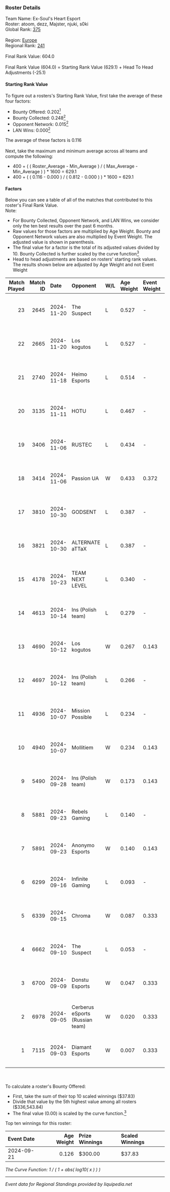 ### Roster Details<br />
Team Name: Ex-Soul's Heart Esport<br />
Roster: atoom, dezz, Majster, njuki, s0ki<br />
Global Rank: [375](../../standings_global_2025_03_01.md)<br />
<br />
Region: [Europe]( ../../standings_europe_2025_03_01.md)<br />
Regional Rank: [241]( ../../standings_europe_2025_03_01.md)<br />
<br />
Final Rank Value:  604.0<br />
<br />
Final Rank Value (604.0) = Starting Rank Value (629.1) + Head To Head Adjustments (-25.1)<br />

#### Starting Rank Value<br />
To figure out a rosters's Starting Rank Value, first take the average of these four factors:<br />
- Bounty Offered: 0.202[<sup>1</sup>](#table2)
- Bounty Collected: 0.248[<sup>2</sup>](#table1)
- Opponent Network: 0.015[<sup>2</sup>](#table1)
- LAN Wins: 0.000[<sup>2</sup>](#table1)

The average of these factors is 0.116<br />
<br />
Next, take the maximum and minimum average across all teams and compute the following:<br />
- 400 + ( ( Roster_Average - Min_Average ) / ( Max_Average - Min_Average ) ) * 1600 = 629.1
- 400 + ( ( 0.116 - 0.000 ) / ( 0.812 - 0.000 ) ) * 1600 = 629.1


#### Factors<br />
Below you can see a table of all of the matches that contributed to this roster's Final Rank Value.<br />
Note:<br />

- For Bounty Collected, Opponent Network, and LAN Wins, we consider only the ten best results over the past 6 months.
- Raw values for those factors are multiplied by Age Weight. Bounty and Opponent Network values are also multiplied by Event Weight. The adjusted value is shown in parenthesis.
- The final value for a factor is the total of its adjusted values divided by 10. Bounty Collected is further scaled by the curve function[<sup>3</sup>](#curveFunction)
- Head to head adjustments are based on rosters' starting rank values. The results shown below are adjusted by Age Weight and not Event Weight
<span id="table1"></span><br />


| Match Played | Match ID | Date       | Opponent                        | W/L | Age Weight | Event Weight | Bounty Collected | Opponent Network | LAN Wins  | H2H Adj. | Roster                            |
| -: | -: | :- | :- | :- | :- | :- | :- | :- | :- | -: | :- |
|           23 |     2645 | 2024-11-20 | The Suspect                     | L   | 0.527      | -            | -                | -                | -         |    -6.46 | atoom, dezz, Majster, njuki, s0ki |
|           22 |     2665 | 2024-11-20 | Los kogutos                     | L   | 0.527      | -            | -                | -                | -         |    -2.71 | atoom, dezz, Majster, njuki, s0ki |
|           21 |     2740 | 2024-11-18 | Heimo Esports                   | L   | 0.514      | -            | -                | -                | -         |    -5.88 | atoom, dezz, Majster, njuki, s0ki |
|           20 |     3135 | 2024-11-11 | HOTU                            | L   | 0.467      | -            | -                | -                | -         |    -6.17 | atoom, dezz, Majster, njuki, s0ki |
|           19 |     3406 | 2024-11-06 | RUSTEC                          | L   | 0.434      | -            | -                | -                | -         |    -6.17 | atoom, dezz, Majster, njuki, s0ki |
|           18 |     3414 | 2024-11-06 | Passion UA                      | W   | 0.433      | 0.372        | 0.044 (0.007)    | 0.595 (0.096)    | 0 (0.000) |    12.19 | atoom, dezz, Majster, njuki, s0ki |
|           17 |     3810 | 2024-10-30 | GODSENT                         | L   | 0.387      | -            | -                | -                | -         |    -5.53 | atoom, dezz, Majster, njuki, s0ki |
|           16 |     3821 | 2024-10-30 | ALTERNATE aTTaX                 | L   | 0.387      | -            | -                | -                | -         |    -2.17 | atoom, dezz, Majster, njuki, s0ki |
|           15 |     4178 | 2024-10-23 | TEAM NEXT LEVEL                 | L   | 0.340      | -            | -                | -                | -         |    -4.80 | atoom, dezz, Majster, njuki, s0ki |
|           14 |     4613 | 2024-10-14 | Ins (Polish team)               | L   | 0.279      | -            | -                | -                | -         |    -3.56 | atoom, dezz, Majster, njuki, s0ki |
|           13 |     4690 | 2024-10-12 | Los kogutos                     | W   | 0.267      | 0.143        | 0.032 (0.001)    | 0.597 (0.023)    | 0 (0.000) |     7.38 | atoom, dezz, Majster, njuki, s0ki |
|           12 |     4697 | 2024-10-12 | Ins (Polish team)               | L   | 0.266      | -            | -                | -                | -         |    -3.37 | atoom, dezz, Majster, njuki, s0ki |
|           11 |     4936 | 2024-10-07 | Mission Possible                | L   | 0.234      | -            | -                | -                | -         |    -4.73 | atoom, dezz, Majster, njuki, s0ki |
|           10 |     4940 | 2024-10-07 | Mollitiem                       | W   | 0.234      | 0.143        | 0.000 (0.000)    | 0.000 (0.000)    | 0 (0.000) |     1.55 | atoom, dezz, Majster, njuki, s0ki |
|            9 |     5490 | 2024-09-28 | Ins (Polish team)               | W   | 0.173      | 0.143        | 0.004 (0.000)    | 0.321 (0.008)    | 0 (0.000) |     3.17 | atoom, dezz, Majster, njuki, s0ki |
|            8 |     5881 | 2024-09-23 | Rebels Gaming                   | L   | 0.140      | -            | -                | -                | -         |    -1.29 | atoom, dezz, Majster, njuki, s0ki |
|            7 |     5891 | 2024-09-23 | Anonymo Esports                 | W   | 0.140      | 0.143        | 0.038 (0.001)    | 0.771 (0.015)    | 0 (0.000) |     3.35 | atoom, dezz, Majster, njuki, s0ki |
|            6 |     6299 | 2024-09-16 | Infinite Gaming                 | L   | 0.093      | -            | -                | -                | -         |    -1.66 | atoom, dezz, Majster, njuki, s0ki |
|            5 |     6339 | 2024-09-15 | Chroma                          | W   | 0.087      | 0.333        | 0.005 (0.000)    | 0.103 (0.003)    | 0 (0.000) |     1.56 | atoom, dezz, Majster, njuki, s0ki |
|            4 |     6662 | 2024-09-10 | The Suspect                     | L   | 0.053      | -            | -                | -                | -         |    -0.62 | atoom, dezz, Majster, njuki, s0ki |
|            3 |     6700 | 2024-09-09 | Donstu Esports                  | W   | 0.047      | 0.333        | 0.000 (0.000)    | 0.174 (0.003)    | 0 (0.000) |     0.47 | atoom, dezz, Majster, njuki, s0ki |
|            2 |     6978 | 2024-09-05 | Cerberus eSports (Russian team) | W   | 0.020      | 0.333        | 0.000 (0.000)    | 0.089 (0.001)    | 0 (0.000) |     0.28 | atoom, dezz, Majster, njuki, s0ki |
|            1 |     7115 | 2024-09-03 | Diamant Esports                 | W   | 0.007      | 0.333        | 0.000 (0.000)    | 0.000 (0.000)    | 0 (0.000) |     0.05 | atoom, dezz, Majster, njuki, s0ki |

<br />
<span id="table2"></span><br />
To calculate a roster's Bounty Offered:<br />

- First, take the sum of their top 10 scaled winnings ($37.83)
- Divide that value by the 5th highest value among all rosters ($336,543.84)
- The final value (0.00) is scaled by the curve function.[<sup>3</sup>](#curveFunction)

Top ten winnings for this roster:<br />

| Event Date | Age Weight | Prize Winnings | Scaled Winnings |
| :- | -: | :- | :- |
| 2024-09-21 |      0.126 | $300.00        | $37.83          |


<span id="curveFunction"></span>_The Curve Function: 1 / ( 1 + abs( log10( x ) ) )_<br />

---
_Event data for Regional Standings provided by liquipedia.net_<br />
